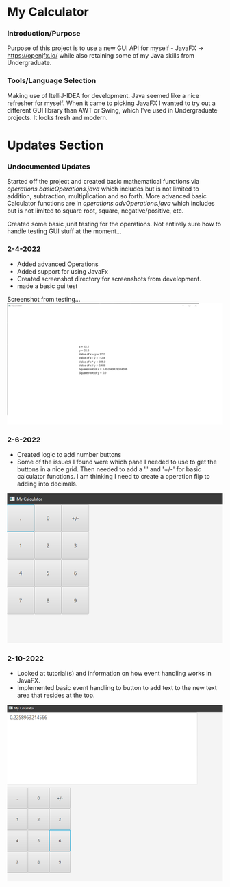 # My Calculator

### Introduction/Purpose
  Purpose of this project is to use a new GUI API for myself - JavaFX -> https://openjfx.io/ while also retaining some of my Java skills from Undergraduate.

### Tools/Language Selection
  Making use of ItelliJ-IDEA for development. Java seemed like a nice refresher for myself. When it came to picking JavaFX I wanted to try out a different GUI library than AWT or Swing, which I've used in Undergraduate projects. It looks fresh and modern.

# Updates Section

### Undocumented Updates
Started off the project and created basic mathematical functions via *operations.basicOperations.java* which includes but is not limited to addition, subtraction, multiplication and so forth. More advanced basic Calculator functions are in *operations.advOperations.java* which includes but is not limited to square root, square, negative/positive, etc.

Created some basic junit testing for the operations. Not entirely sure how to handle testing GUI stuff at the moment...

### 2-4-2022
- Added advanced Operations
- Added support for using JavaFx
- Created screenshot directory for screenshots from development.
- made a basic gui test

Screenshot from testing...
![JavaFX Testing](screenshots/gui-test_2-4-2022.png)

### 2-6-2022
- Created logic to add number buttons
- Some of the issues I found were which pane I needed to use to get the buttons in a nice grid. Then needed to add a '.' and '+/-' for basic calculator functions. I am thinking I need to create a operation flip to adding into decimals.

![JavaFX Testing](screenshots/gui-test_2-6-2022.png)

### 2-10-2022
- Looked at tutorial(s) and information on how event handling works in JavaFX.
- Implemented basic event handling to button to add text to the new text area that resides at the top.

![JavaFX Testing](screenshots/gui-test_2-10-2022.png)
